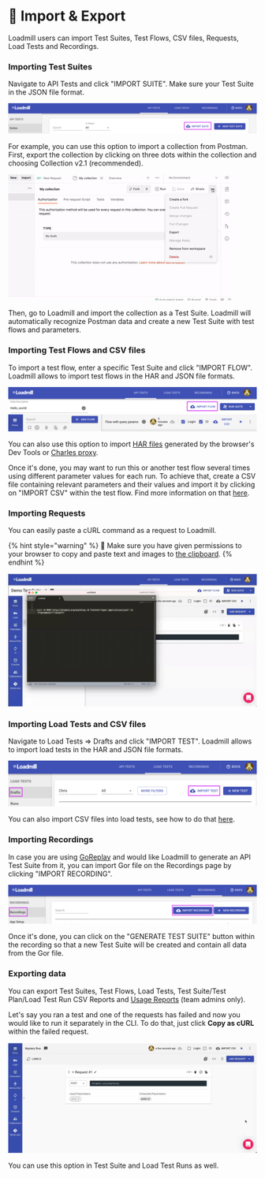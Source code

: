 # 🧳 Import & Export

Loadmill users can import Test Suites, Test Flows, CSV files, Requests, Load Tests and Recordings.

### **Importing Test Suites**

Navigate to API Tests and click "IMPORT SUITE". Make sure your Test Suite in the JSON file format.

![](.gitbook/assets/screenshot-90-.png)

For example, you can use this option to import a collection from Postman. First, export the collection by clicking on three dots within the collection and choosing Collection v2.1 (recommended).

![](.gitbook/assets/ezgif.com-gif-maker-15-.gif)

Then, go to Loadmill and import the collection as a Test Suite. Loadmill will automatically recognize Postman data and create a new Test Suite with test flows and parameters.

### Importing Test Flows and CSV files

To import a test flow, enter a specific Test Suite and click "IMPORT FLOW". Loadmill allows to import test flows in the HAR and JSON file formats.

![](.gitbook/assets/screenshot-74-.png)

You can also use this option to import [HAR files](https://en.wikipedia.org/wiki/HAR\_\(file\_format\)) generated by the browser's Dev Tools or [Charles proxy](https://www.charlesproxy.com).

Once it's done, you may want to run this or another test flow several times using different parameter values for each run. To achieve that, create a CSV file containing relevant parameters and their values and import it by clicking on "IMPORT CSV" within the test flow. Find more information on that [here](https://docs.loadmill.com/api-testing/test-suite-editor/api-tests-data-from-csv-files).

### Importing Requests

You can easily paste a cURL command as a request to Loadmill.

{% hint style="warning" %}
:brain: Make sure you have given permissions to your browser to copy and paste text and images to [the clipboard](https://docs.loadmill.com/general-troubleshooting#it-seems-like-i-cant-paste-requests-within-a-flow).
{% endhint %}

![](.gitbook/assets/zoom-0-online-video-cuttercom-2.gif)

### Importing Load Tests and CSV files

Navigate to Load Tests => Drafts and click "IMPORT TEST". Loadmill allows to import load tests in the HAR and JSON file formats.

![](.gitbook/assets/screenshot-76-.png)

You can also import CSV files into load tests, see how to do that [here](https://docs.loadmill.com/load-testing/working-with-the-test-editor/data-from-csv-files).

### Importing Recordings

In case you are using [GoReplay](https://goreplay.org) and would like Loadmill to generate an API Test Suite from it, you can import Gor file on the Recordings page by clicking "IMPORT RECORDING".

![](.gitbook/assets/screenshot-77-.png)

Once it's done, you can click on the "GENERATE TEST SUITE" button within the recording so that a new Test Suite will be created and contain all data from the Gor file.

### Exporting data

You can export Test Suites, Test Flows, Load Tests, Test Suite/Test Plan/Load Test Run CSV Reports and [Usage Reports](https://docs.loadmill.com/account-settings/billing/usage-report) (team admins only).

Let's say you ran a test and one of the requests has failed and now you would like to run it separately in the CLI. To do that, just click **Copy as cURL** within the failed request.

![](.gitbook/assets/video1061454160-online-video-cut.gif)

You can use this option in Test Suite and Load Test Runs as well.
